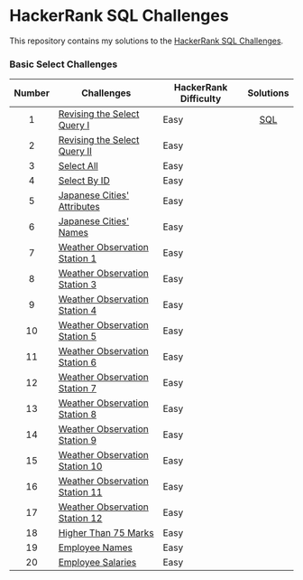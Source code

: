 # HackerRank SQL Challenges

This repository contains my solutions to the [HackerRank SQL Challenges](https://www.hackerrank.com/domains/sql).

### Basic Select Challenges

| Number | Challenges                                                                                                     | HackerRank Difficulty |                     Solutions                     |
|:------:|----------------------------------------------------------------------------------------------------------------|-----------------------|:-------------------------------------------------:|
|   1    | [Revising the Select Query I](https://www.hackerrank.com/challenges/revising-the-select-query/problem)         | Easy                  | [SQL](basic_select/revising-the-select-query.sql) |
|   2    | [Revising the Select Query II](https://www.hackerrank.com/challenges/revising-the-select-query-2/problem)      | Easy                  |                                                   |
|   3    | [Select All](https://www.hackerrank.com/challenges/select-all-sql/problem)                                     | Easy                  |                                                   |
|   4    | [Select By ID](https://www.hackerrank.com/challenges/select-by-id/problem)                                     | Easy                  |                                                   |
|   5    | [Japanese Cities' Attributes](https://www.hackerrank.com/challenges/japanese-cities-attributes/problem)        | Easy                  |                                                   |
|   6    | [Japanese Cities' Names](https://www.hackerrank.com/challenges/japanese-cities-name/problem)                   | Easy                  |                                                   |
|   7    | [Weather Observation Station 1](https://www.hackerrank.com/challenges/weather-observation-station-1/problem)   | Easy                  |                                                   |
|   8    | [Weather Observation Station 3](https://www.hackerrank.com/challenges/weather-observation-station-3/problem)   | Easy                  |                                                   |
|   9    | [Weather Observation Station 4](https://www.hackerrank.com/challenges/weather-observation-station-4/problem)   | Easy                  |                                                   |
|   10   | [Weather Observation Station 5](https://www.hackerrank.com/challenges/weather-observation-station-5/problem)   | Easy                  |                                                   |
|   11   | [Weather Observation Station 6](https://www.hackerrank.com/challenges/weather-observation-station-6/problem)   | Easy                  |                                                   |
|   12   | [Weather Observation Station 7](https://www.hackerrank.com/challenges/weather-observation-station-7/problem)   | Easy                  |                                                   |
|   13   | [Weather Observation Station 8](https://www.hackerrank.com/challenges/weather-observation-station-8/problem)   | Easy                  |                                                   |
|   14   | [Weather Observation Station 9](https://www.hackerrank.com/challenges/weather-observation-station-9/problem)   | Easy                  |                                                   |
|   15   | [Weather Observation Station 10](https://www.hackerrank.com/challenges/weather-observation-station-10/problem) | Easy                  |                                                   |
|   16   | [Weather Observation Station 11](https://www.hackerrank.com/challenges/weather-observation-station-11/problem) | Easy                  |                                                   |
|   17   | [Weather Observation Station 12](https://www.hackerrank.com/challenges/weather-observation-station-12/problem) | Easy                  |                                                   |
|   18   | [Higher Than 75 Marks](https://www.hackerrank.com/challenges/more-than-75-marks/problem)                       | Easy                  |                                                   |
|   19   | [Employee Names](https://www.hackerrank.com/challenges/name-of-employees/problem)                              | Easy                  |                                                   |
|   20   | [Employee Salaries](https://www.hackerrank.com/challenges/salary-of-employees/problem)                         | Easy                  |                                                   |

